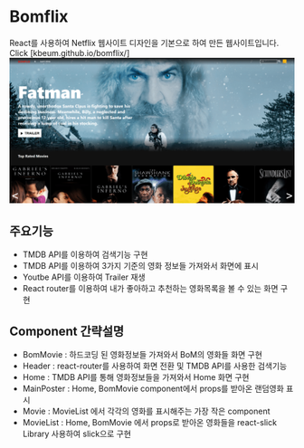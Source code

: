 # Bomflix

React를 사용하여 Netflix 웹사이트 디자인을 기본으로 하여 만든 웹사이트입니다.  
Click [kbeum.github.io/bomflix/]  
![bomflixWeb](/public/image/bomflix-min.png)

## 주요기능

- TMDB API를 이용하여 검색기능 구현
- TMDB API를 이용하여 3가지 기준의 영화 정보들 가져와서 화면에 표시
- Youtbe API를 이용하여 Trailer 재생
- React router를 이용하여 내가 좋아하고 추천하는 영화목록을 볼 수 있는 화면 구현

## Component 간략설명

- BomMovie : 하드코딩 된 영화정보들 가져와서 BoM의 영화들 화면 구현
- Header : react-router를 사용하여 화면 전환 및 TMDB API를 사용한 검색기능
- Home : TMDB API를 통해 영화정보들을 가져와서 Home 화면 구현
- MainPoster : Home, BomMovie component에서 props를 받아온 랜덤영화 표시
- Movie : MovieList 에서 각각의 영화를 표시해주는 가장 작은 component
- MovieList : Home, BomMovie 에서 props로 받아온 영화들을 react-slick Library 사용하여 slick으로 구현
